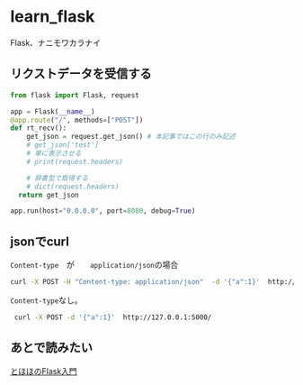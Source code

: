 # learn_flask

Flask、ナニモワカラナイ

## リクストデータを受信する

```py
from flask import Flask, request

app = Flask(__name__)
@app.route("/", methods=["POST"])
def rt_recv():
    get_json = request.get_json() # 本記事ではこの行のみ記述
    # get_json['test']
    # 単に表示させる
    # print(request.headers)

    # 辞書型で取得する
    # dict(request.headers)
  return get_json

app.run(host="0.0.0.0", port=8080, debug=True)
```

## jsonでcurl

`Content-type`　が　　`application/json`の場合

```bash
curl -X POST -H "Content-type: application/json"  -d '{"a":1}'  http://127.0.0.1:5000/
```

`Content-type`なし。

```bash
 curl -X POST -d '{"a":1}'  http://127.0.0.1:5000/
```

## あとで読みたい

[とほほのFlask入門](https://www.tohoho-web.com/ex/flask.html)

